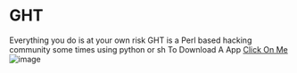# GHT
Everything you do is at your own risk
GHT is a Perl based hacking community some times using python or sh
To Download A  App  <a href="https://github.com/mralexrusoff/GHT/releases">Click On Me</a>
![image](https://www.researchgate.net/publication/335975371/figure/fig1/AS:806095123652619@1569199462871/Hacker-stock-photo-Image-credit-hacker-1-iaBeta-C-2017-Public-Domain.png)

